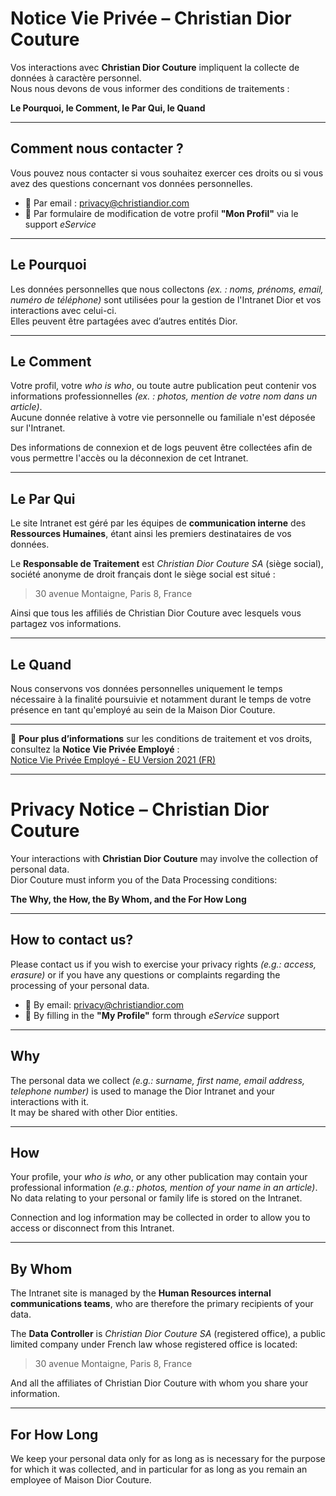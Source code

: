 # Notice Vie Privée – Christian Dior Couture

Vos interactions avec **Christian Dior Couture** impliquent la collecte de données à caractère personnel.  
Nous nous devons de vous informer des conditions de traitements :

**Le Pourquoi, le Comment, le Par Qui, le Quand**

---

## Comment nous contacter ?

Vous pouvez nous contacter si vous souhaitez exercer ces droits ou si vous avez des questions concernant vos données personnelles.

- 📧 Par email : [privacy@christiandior.com](mailto:privacy@christiandior.com)  
- 📄 Par formulaire de modification de votre profil **"Mon Profil"** via le support *eService*

---

## Le Pourquoi

Les données personnelles que nous collectons *(ex. : noms, prénoms, email, numéro de téléphone)* sont utilisées pour la gestion de l'Intranet Dior et vos interactions avec celui-ci.  
Elles peuvent être partagées avec d’autres entités Dior.

---

## Le Comment

Votre profil, votre *who is who*, ou toute autre publication peut contenir vos informations professionnelles *(ex. : photos, mention de votre nom dans un article)*.  
Aucune donnée relative à votre vie personnelle ou familiale n'est déposée sur l'Intranet.  

Des informations de connexion et de logs peuvent être collectées afin de vous permettre l'accès ou la déconnexion de cet Intranet.

---

## Le Par Qui

Le site Intranet est géré par les équipes de **communication interne** des **Ressources Humaines**, étant ainsi les premiers destinataires de vos données.

Le **Responsable de Traitement** est *Christian Dior Couture SA* (siège social), société anonyme de droit français dont le siège social est situé :

> 30 avenue Montaigne, Paris 8, France

Ainsi que tous les affiliés de Christian Dior Couture avec lesquels vous partagez vos informations.

---

## Le Quand

Nous conservons vos données personnelles uniquement le temps nécessaire à la finalité poursuivie et notamment durant le temps de votre présence en tant qu'employé au sein de la Maison Dior Couture.

---

📄 **Pour plus d’informations** sur les conditions de traitement et vos droits, consultez la **Notice Vie Privée Employé** :  
[Notice Vie Privée Employé - EU Version 2021 (FR)](https://christiandior.sharepoint.com/:b:/r/sites/PrivacyGovernance/Shared%20Documents/Privacy%20Statements/Employees-Employ%C3%A9s/Notice%20Vie%20Priv%C3%A9e%20Employ%C3%A9%20-%20EU%20Version%202021%20(FR).pdf?csf=1&web=1&e=DQacna)

---

# Privacy Notice – Christian Dior Couture

Your interactions with **Christian Dior Couture** may involve the collection of personal data.  
Dior Couture must inform you of the Data Processing conditions:

**The Why, the How, the By Whom, and the For How Long**

---

## How to contact us?

Please contact us if you wish to exercise your privacy rights *(e.g.: access, erasure)* or if you have any questions or complaints regarding the processing of your personal data.

- 📧 By email: [privacy@christiandior.com](mailto:privacy@christiandior.com)  
- 📄 By filling in the **"My Profile"** form through *eService* support

---

## Why

The personal data we collect *(e.g.: surname, first name, email address, telephone number)* is used to manage the Dior Intranet and your interactions with it.  
It may be shared with other Dior entities.

---

## How

Your profile, your *who is who*, or any other publication may contain your professional information *(e.g.: photos, mention of your name in an article)*.  
No data relating to your personal or family life is stored on the Intranet.  

Connection and log information may be collected in order to allow you to access or disconnect from this Intranet.

---

## By Whom

The Intranet site is managed by the **Human Resources internal communications teams**, who are therefore the primary recipients of your data.

The **Data Controller** is *Christian Dior Couture SA* (registered office), a public limited company under French law whose registered office is located:

> 30 avenue Montaigne, Paris 8, France

And all the affiliates of Christian Dior Couture with whom you share your information.

---

## For How Long

We keep your personal data only for as long as is necessary for the purpose for which it was collected, and in particular for as long as you remain an employee of Maison Dior Couture.
